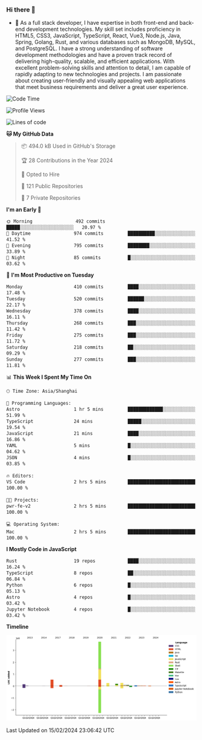 ### Hi there 👋

- 🌱 As a full stack developer, I have expertise in both front-end and back-end development technologies. My skill set includes proficiency in HTML5, CSS3, JavaScript, TypeScript, React, Vue3, Node.js, Java, Spring, Golang, Rust, and various databases such as MongoDB, MySQL, and PostgreSQL. I have a strong understanding of software development methodologies and have a proven track record of delivering high-quality, scalable, and efficient applications. With excellent problem-solving skills and attention to detail, I am capable of rapidly adapting to new technologies and projects. I am passionate about creating user-friendly and visually appealing web applications that meet business requirements and deliver a great user experience.

<!--START_SECTION:waka-->
![Code Time](http://img.shields.io/badge/Code%20Time-1%2C179%20hrs%2039%20mins-blue)

![Profile Views](http://img.shields.io/badge/Profile%20Views-0-blue)

![Lines of code](https://img.shields.io/badge/From%20Hello%20World%20I%27ve%20Written-5.6%20million%20lines%20of%20code-blue)

**🐱 My GitHub Data** 

> 📦 494.0 kB Used in GitHub's Storage 
 > 
> 🏆 28 Contributions in the Year 2024
 > 
> 💼 Opted to Hire
 > 
> 📜 121 Public Repositories 
 > 
> 🔑 7 Private Repositories 
 > 
**I'm an Early 🐤** 

```text
🌞 Morning                492 commits         █████░░░░░░░░░░░░░░░░░░░░   20.97 % 
🌆 Daytime                974 commits         ██████████░░░░░░░░░░░░░░░   41.52 % 
🌃 Evening                795 commits         ████████░░░░░░░░░░░░░░░░░   33.89 % 
🌙 Night                  85 commits          █░░░░░░░░░░░░░░░░░░░░░░░░   03.62 % 
```
📅 **I'm Most Productive on Tuesday** 

```text
Monday                   410 commits         ████░░░░░░░░░░░░░░░░░░░░░   17.48 % 
Tuesday                  520 commits         ██████░░░░░░░░░░░░░░░░░░░   22.17 % 
Wednesday                378 commits         ████░░░░░░░░░░░░░░░░░░░░░   16.11 % 
Thursday                 268 commits         ███░░░░░░░░░░░░░░░░░░░░░░   11.42 % 
Friday                   275 commits         ███░░░░░░░░░░░░░░░░░░░░░░   11.72 % 
Saturday                 218 commits         ██░░░░░░░░░░░░░░░░░░░░░░░   09.29 % 
Sunday                   277 commits         ███░░░░░░░░░░░░░░░░░░░░░░   11.81 % 
```


📊 **This Week I Spent My Time On** 

```text
🕑︎ Time Zone: Asia/Shanghai

💬 Programming Languages: 
Astro                    1 hr 5 mins         █████████████░░░░░░░░░░░░   51.99 % 
TypeScript               24 mins             █████░░░░░░░░░░░░░░░░░░░░   19.54 % 
JavaScript               21 mins             ████░░░░░░░░░░░░░░░░░░░░░   16.86 % 
YAML                     5 mins              █░░░░░░░░░░░░░░░░░░░░░░░░   04.62 % 
JSON                     4 mins              █░░░░░░░░░░░░░░░░░░░░░░░░   03.85 % 

🔥 Editors: 
VS Code                  2 hrs 5 mins        █████████████████████████   100.00 % 

🐱‍💻 Projects: 
pwr-fe-v2                2 hrs 5 mins        █████████████████████████   100.00 % 

💻 Operating System: 
Mac                      2 hrs 5 mins        █████████████████████████   100.00 % 
```

**I Mostly Code in JavaScript** 

```text
Rust                     19 repos            ████░░░░░░░░░░░░░░░░░░░░░   16.24 % 
TypeScript               8 repos             ██░░░░░░░░░░░░░░░░░░░░░░░   06.84 % 
Python                   6 repos             █░░░░░░░░░░░░░░░░░░░░░░░░   05.13 % 
Astro                    4 repos             █░░░░░░░░░░░░░░░░░░░░░░░░   03.42 % 
Jupyter Notebook         4 repos             █░░░░░░░░░░░░░░░░░░░░░░░░   03.42 % 
```



**Timeline**

![Lines of Code chart](https://raw.githubusercontent.com/elton/elton/main/assets/bar_graph.png)


 Last Updated on 15/02/2024 23:06:42 UTC
<!--END_SECTION:waka-->

<!--
**elton/elton** is a ✨ _special_ ✨ repository because its `README.md` (this file) appears on your GitHub profile.

Here are some ideas to get you started:

- 🔭 I’m currently working on ...
- 🌱 I’m currently learning ...
- 👯 I’m looking to collaborate on ...
- 🤔 I’m looking for help with ...
- 💬 Ask me about ...
- 📫 How to reach me: ...
- 😄 Pronouns: ...
- ⚡ Fun fact: ...
-->
